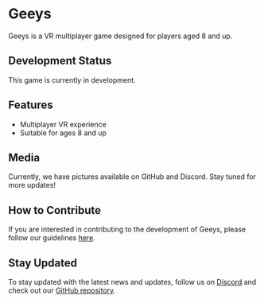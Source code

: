 # Geeys

Geeys is a VR multiplayer game designed for players aged 8 and up. 

## Development Status
This game is currently in development. 

## Features
- Multiplayer VR experience
- Suitable for ages 8 and up

## Media
Currently, we have pictures available on GitHub and Discord. Stay tuned for more updates!

## How to Contribute
If you are interested in contributing to the development of Geeys, please follow our guidelines [here](contributing.md).

## Stay Updated
To stay updated with the latest news and updates, follow us on [Discord](https://discord.gg/3wC2AsJgRb) and check out our [GitHub repository](https://github.com/ronanplays-gamer/geeys).

